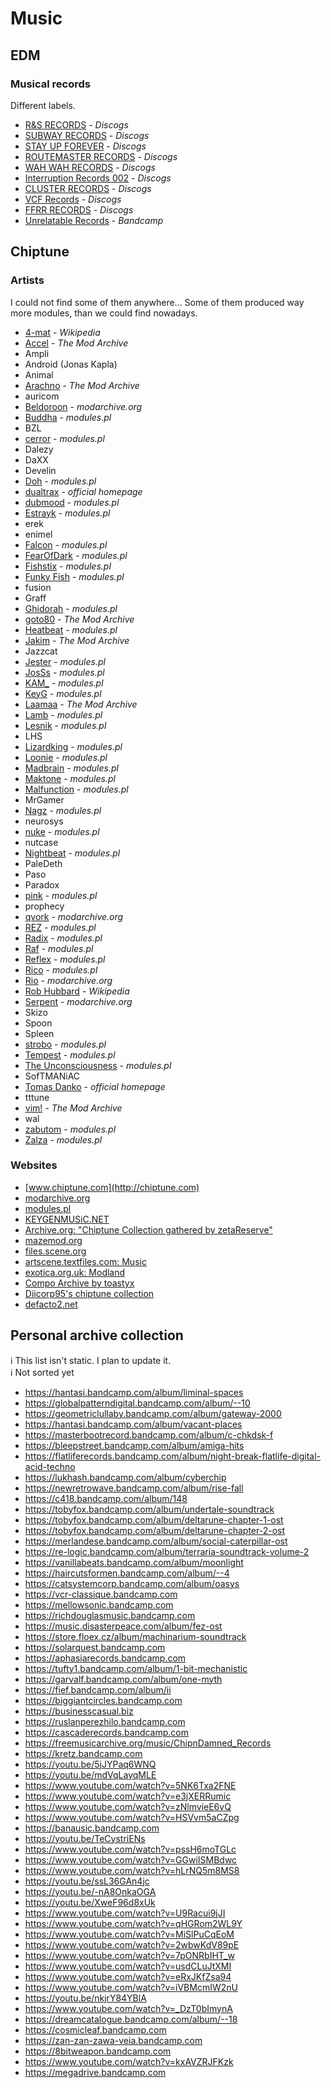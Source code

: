 # Music
## EDM
### Musical records
Different labels.
* [R&S RECORDS](https://www.discogs.com/label/245-R-S-Records) - *Discogs*
* [SUBWAY RECORDS](https://www.discogs.com/label/10144-Subway-Records) - *Discogs*
* [STAY UP FOREVER](https://www.discogs.com/label/1183-Stay-Up-Forever) - *Discogs*
* [ROUTEMASTER RECORDS](https://www.discogs.com/label/2599-Routemaster-Records) - *Discogs*
* [WAH WAH RECORDS](https://www.discogs.com/label/152264-Wah-Wah-Records) - *Discogs*
* [Interruption Records 002](https://www.discogs.com/ru/Various-Interruption-Records-002/release/16163175) - *Discogs*
* [CLUSTER RECORDS](https://www.discogs.com/ru/label/2801-Cluster-Records) - *Discogs*
* [VCF Records](https://www.discogs.com/ru/label/2543-Voltage-Controlled-Frequencies-VCF) - *Discogs*
* [FFRR RECORDS](https://www.discogs.com/ru/label/297-FFRR) - *Discogs*
* [Unrelatable Records](https://unrelatable.bandcamp.com) - *Bandcamp*

## Chiptune
### Artists
I could not find some of them anywhere... Some of them produced way more modules, than we could find nowadays.
* [4-mat](https://en.wikipedia.org/wiki/4mat) - *Wikipedia*
* [Accel](https://modarchive.org/index.php?request=search&search_type=guessed_artist&query=accel) - *The Mod Archive*
* Ampli
* Android (Jonas Kapla)
* Animal
* [Arachno](http://www.modules.pl/?id=modules&aid=318) - *The Mod Archive*
* auricom
* [Beldoroon](https://modarchive.org/index.php?request=view_profile&query=68954) - *modarchive.org*
* [Buddha](http://www.modules.pl/?id=modules&aid=1578) - *modules.pl*
* BZL
* [cerror](http://www.modules.pl/?id=modules&aid=26) - *modules.pl*
* Dalezy
* DaXX
* Develin
* [Doh](http://www.modules.pl/?id=modules&aid=45) - *modules.pl*
* [dualtrax](https://www.dualtrax.com/) - *official homepage*
* [dubmood](http://www.modules.pl/?id=modules&aid=522) - *modules.pl*
* [Estrayk](http://www.modules.pl/?id=modules&aid=51) - *modules.pl*
* erek
* enimel
* [Falcon](http://www.modules.pl/?id=modules&aid=53) - *modules.pl*
* [FearOfDark](http://www.modules.pl/?id=modules&aid=1098) - *modules.pl*
* [Fishstix](http://www.modules.pl/?id=modules&aid=1003) - *modules.pl*
* [Funky Fish](http://www.modules.pl/?id=modules&aid=546) - *modules.pl*
* fusion
* Graff
* [Ghidorah](http://www.modules.pl/?id=modules&aid=58) - *modules.pl*
* [goto80](https://modarchive.org/index.php?request=view_profile&query=69671) - *The Mod Archive*
* [Heatbeat](http://www.modules.pl/?id=modules&aid=66) - *modules.pl*
* [Jakim](https://modarchive.org/index.php?request=view_profile&query=69513) - *The Mod Archive*
* Jazzcat
* [Jester](http://www.modules.pl/?id=modules&aid=287) - *modules.pl*
* [JosSs](http://www.modules.pl/?id=modules&aid=282) - *modules.pl*
* [KAM_](http://www.modules.pl/?id=modules&aid=296) - *modules.pl*
* [KeyG](http://www.modules.pl/?id=modules&aid=239) - *modules.pl*
* [Laamaa](https://modarchive.org/index.php?request=view_profile&query=68863) - *The Mod Archive*
* [Lamb](http://www.modules.pl/?id=modules&aid=268) - *modules.pl*
* [Lesnik](http://www.modules.pl/?id=modules&aid=77) - *modules.pl*
* LHS
* [Lizardking](http://www.modules.pl/?id=modules&aid=78) - *modules.pl*
* [Loonie](http://www.modules.pl/?id=modules&aid=79) - *modules.pl*
* [Madbrain](http://www.modules.pl/?id=modules&aid=1691) - *modules.pl*
* [Maktone](http://www.modules.pl/?id=modules&aid=83) - *modules.pl*
* [Malfunction](http://www.modules.pl/?id=modules&aid=182) - *modules.pl*
* MrGamer
* [Nagz](http://www.modules.pl/?id=modules&aid=324) - *modules.pl*
* neurosys
* [nuke](http://www.modules.pl/?id=modules&aid=337) - *modules.pl*
* nutcase
* [Nightbeat](http://www.modules.pl/?id=modules&aid=166) - *modules.pl*
* PaleDeth
* Paso
* Paradox
* [pink](http://www.modules.pl/?id=modules&aid=100) - *modules.pl*
* prophecy
* [qvork](https://modarchive.org/index.php?request=view_profile&query=90239) - *modarchive.org*
* [REZ](http://www.modules.pl/?id=modules&aid=442) - *modules.pl*
* [Radix](http://www.modules.pl/?id=modules&aid=105) - *modules.pl*
* [Raf](http://www.modules.pl/?id=modules&aid=712) - *modules.pl*
* [Reflex](http://www.modules.pl/?id=modules&aid=1295) - *modules.pl*
* [Rico](http://www.modules.pl/?id=modules&aid=1352) - *modules.pl*
* [Rio](https://modarchive.org/index.php?request=view_profile&query=68861) - *modarchive.org*
* [Rob Hubbard](https://en.wikipedia.org/wiki/Rob_Hubbard) - *Wikipedia*
* [Serpent](https://modarchive.org/index.php?request=view_profile&query=81954) - *modarchive.org*
* Skizo
* Spoon
* Spleen
* [strobo](http://www.modules.pl/?id=modules&aid=993) - *modules.pl*
* [Tempest](http://www.modules.pl/?id=modules&aid=302) - *modules.pl*
* [The Unconsciousness](http://www.modules.pl/?id=modules&aid=334) - *modules.pl*
* SofTMANiAC
* [Tomas Danko](http://www.danko.se/) - *official homepage*
* tttune
* [vim!](https://modarchive.org/index.php?request=view_profile&query=85752) - *The Mod Archive*
* wal
* [zabutom](http://www.modules.pl/?id=modules&aid=523) - *modules.pl*
* [Zalza](http://www.modules.pl/?id=modules&aid=258) - *modules.pl*

### Websites
* [www.chiptune.com](http://chiptune.com)
* [modarchive.org](http://modarchive.org)
* [modules.pl](http://www.modules.pl)
* [KEYGENMUSiC.NET](http://keygenmusic.net)
* [Archive.org: "Chiptune Collection gathered by zetaReserve"](https://archive.org/details/chiptunes_from_zetareserve)
* [mazemod.org](https://www.mazemod.org)
* [files.scene.org](https://files.scene.org)
* [artscene.textfiles.com: Music](http://artscene.textfiles.com/music/)
* [exotica.org.uk: Modland](https://www.exotica.org.uk/wiki/Special:Modland)
* [Compo Archive by toastyx](http://compo.toastyx.net/)
* [Diicorp95's chiptune collection](http://diicorp95.neonarod.com/chiptunes.html)
* [defacto2.net](https://defacto2.net)

## Personal archive collection
:information_source: This list isn't static. I plan to update it.<br>
:information_source: Not sorted yet

* https://hantasi.bandcamp.com/album/liminal-spaces
* https://globalpatterndigital.bandcamp.com/album/--10
* https://geometriclullaby.bandcamp.com/album/gateway-2000
* https://hantasi.bandcamp.com/album/vacant-places
* https://masterbootrecord.bandcamp.com/album/c-chkdsk-f
* https://bleepstreet.bandcamp.com/album/amiga-hits
* https://flatliferecords.bandcamp.com/album/night-break-flatlife-digital-acid-techno
* https://lukhash.bandcamp.com/album/cyberchip
* https://newretrowave.bandcamp.com/album/rise-fall
* https://c418.bandcamp.com/album/148
* https://tobyfox.bandcamp.com/album/undertale-soundtrack
* https://tobyfox.bandcamp.com/album/deltarune-chapter-1-ost
* https://tobyfox.bandcamp.com/album/deltarune-chapter-2-ost
* https://merlandese.bandcamp.com/album/social-caterpillar-ost
* https://re-logic.bandcamp.com/album/terraria-soundtrack-volume-2
* https://vanillabeats.bandcamp.com/album/moonlight
* https://haircutsformen.bandcamp.com/album/--4
* https://catsystemcorp.bandcamp.com/album/oasys
* https://vcr-classique.bandcamp.com
* https://mellowsonic.bandcamp.com
* https://richdouglasmusic.bandcamp.com
* https://music.disasterpeace.com/album/fez-ost
* https://store.floex.cz/album/machinarium-soundtrack
* https://solarquest.bandcamp.com
* https://aphasiarecords.bandcamp.com
* https://tufty1.bandcamp.com/album/1-bit-mechanistic
* https://garvalf.bandcamp.com/album/one-myth
* https://fief.bandcamp.com/album/ii
* https://biggiantcircles.bandcamp.com
* https://businesscasual.biz
* https://ruslanperezhilo.bandcamp.com
* https://cascaderecords.bandcamp.com
* https://freemusicarchive.org/music/ChipnDamned_Records
* https://kretz.bandcamp.com
* https://youtu.be/5jJYPaq6WNQ
* https://youtu.be/mdVqLayqMLE
* https://www.youtube.com/watch?v=5NK6Txa2FNE
* https://www.youtube.com/watch?v=e3jXERRumic
* https://www.youtube.com/watch?v=zNlmvieE6vQ
* https://www.youtube.com/watch?v=HSVvm5aCZpg
* https://banausic.bandcamp.com
* https://youtu.be/TeCystriENs
* https://www.youtube.com/watch?v=pssH6moTGLc
* https://www.youtube.com/watch?v=GGwiISMBdwc
* https://www.youtube.com/watch?v=hLrNQ5m8MS8
* https://youtu.be/ssL36GAn4jc
* https://youtu.be/-nA8OnkaOGA
* https://youtu.be/XweF96d8xUk
* https://www.youtube.com/watch?v=U9Racui9jJI
* https://www.youtube.com/watch?v=qHGRom2WL9Y
* https://www.youtube.com/watch?v=MiSlPuCqEoM
* https://www.youtube.com/watch?v=2wbwKdV89pE
* https://www.youtube.com/watch?v=7pONRbIHT_w
* https://www.youtube.com/watch?v=usdCLuJtXMI
* https://www.youtube.com/watch?v=eRxJKfZsa94
* https://www.youtube.com/watch?v=iVBMcmIW2nU
* https://youtu.be/nkjrY84YBlA
* https://www.youtube.com/watch?v=_DzT0bImynA
* https://dreamcatalogue.bandcamp.com/album/--18
* https://cosmicleaf.bandcamp.com
* https://zan-zan-zawa-veia.bandcamp.com
* https://8bitweapon.bandcamp.com
* https://www.youtube.com/watch?v=kxAVZRJFKzk
* https://megadrive.bandcamp.com
